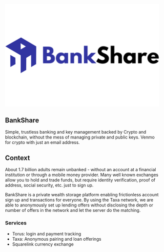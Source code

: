 <p align='center'>
 <img src="./img/bankshare_logo.png" width=600/>
</p>

BankShare
---

Simple, trustless banking and key management backed by Crypto and blockchain, without the mess of managing private and public keys. Venmo for crypto with just an email address.

## Context
About 1.7 billion adults remain unbanked - without an account at a financial institution or through a mobile money provider. Many well known exchanges allow you to hold and trade funds, but require identity verification, proof of address, social security, etc. just to sign up.

BankShare is a private wealth storage platform enabling frictionless account sign up and transactions for everyone. By using the Taxa network, we are able to anonymously set up lending offers without disclosing the depth or number of offers in the network and let the server do the matching.


### Services
* Torus: login and payment tracking
* Taxa: Anonymous pairing and loan offerings
* Squarelink currency exchange